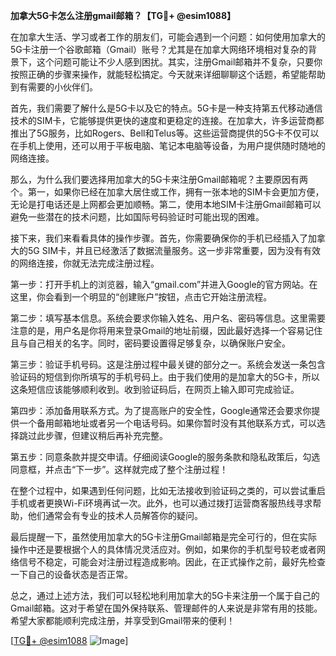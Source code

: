**加拿大5G卡怎么注册gmail邮箱？【TG💪+ @esim1088】**

在加拿大生活、学习或者工作的朋友们，可能会遇到一个问题：如何使用加拿大的5G卡注册一个谷歌邮箱（Gmail）账号？尤其是在加拿大网络环境相对复杂的背景下，这个问题可能让不少人感到困扰。其实，注册Gmail邮箱并不复杂，只要你按照正确的步骤来操作，就能轻松搞定。今天就来详细聊聊这个话题，希望能帮助到有需要的小伙伴们。

首先，我们需要了解什么是5G卡以及它的特点。5G卡是一种支持第五代移动通信技术的SIM卡，它能够提供更快的速度和更稳定的连接。在加拿大，许多运营商都推出了5G服务，比如Rogers、Bell和Telus等。这些运营商提供的5G卡不仅可以在手机上使用，还可以用于平板电脑、笔记本电脑等设备，为用户提供随时随地的网络连接。

那么，为什么我们要选择用加拿大的5G卡来注册Gmail邮箱呢？主要原因有两个。第一，如果你已经在加拿大居住或工作，拥有一张本地的SIM卡会更加方便，无论是打电话还是上网都会更加顺畅。第二，使用本地SIM卡注册Gmail邮箱可以避免一些潜在的技术问题，比如国际号码验证时可能出现的困难。

接下来，我们来看看具体的操作步骤。首先，你需要确保你的手机已经插入了加拿大的5G SIM卡，并且已经激活了数据流量服务。这一步非常重要，因为没有有效的网络连接，你就无法完成注册过程。

第一步：打开手机上的浏览器，输入“gmail.com”并进入Google的官方网站。在这里，你会看到一个明显的“创建账户”按钮，点击它开始注册流程。

第二步：填写基本信息。系统会要求你输入姓名、用户名、密码等信息。这里需要注意的是，用户名是你将用来登录Gmail的地址前缀，因此最好选择一个容易记住且与自己相关的名字。同时，密码要设置得足够复杂，以确保账户安全。

第三步：验证手机号码。这是注册过程中最关键的部分之一。系统会发送一条包含验证码的短信到你所填写的手机号码上。由于我们使用的是加拿大的5G卡，所以这条短信应该能够顺利收到。收到验证码后，在网页上输入即可完成验证。

第四步：添加备用联系方式。为了提高账户的安全性，Google通常还会要求你提供一个备用邮箱地址或者另一个电话号码。如果你暂时没有其他联系方式，可以选择跳过此步骤，但建议稍后再补充完整。

第五步：同意条款并提交申请。仔细阅读Google的服务条款和隐私政策后，勾选同意框，并点击“下一步”。这样就完成了整个注册过程！

在整个过程中，如果遇到任何问题，比如无法接收到验证码之类的，可以尝试重启手机或者更换Wi-Fi环境再试一次。此外，也可以通过拨打运营商客服热线寻求帮助，他们通常会有专业的技术人员解答你的疑问。

最后提醒一下，虽然使用加拿大的5G卡注册Gmail邮箱是完全可行的，但在实际操作中还是要根据个人的具体情况灵活应对。例如，如果你的手机型号较老或者网络信号不稳定，可能会对注册过程造成影响。因此，在正式操作之前，最好先检查一下自己的设备状态是否正常。

总之，通过上述方法，我们可以轻松地利用加拿大的5G卡来注册一个属于自己的Gmail邮箱。这对于希望在国外保持联系、管理邮件的人来说是非常有用的技能。希望大家都能顺利完成注册，并享受到Gmail带来的便利！

[[TG💪+ @esim1088](https://t.me/s/esim1088) ![Image](https://i.postimg.cc/4NQfJmqS/Snipaste-2025-05-13-00-14-12.png)]